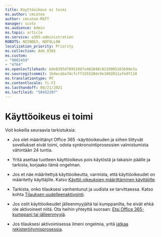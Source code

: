 ```yaml
---
title: Käyttöoikeus ei toimi
ms.author: cmcatee
author: cmcatee-MSFT
manager: scotv
ms.audience: Admin
ms.topic: article
ms.service: o365-administration
ROBOTS: NOINDEX, NOFOLLOW
localization_priority: Priority
ms.collection: Adm_O365
ms.custom:
- "9002459"
- "4764"
ms.openlocfilehash: bde8395d78951087e482848c823d985163b9de3a
ms.sourcegitcommit: 1b4ecaba74cfcff155528dc9e1002011afe0f110
ms.translationtype: MT
ms.contentlocale: fi-FI
ms.lasthandoff: 08/21/2021
ms.locfileid: "58452207"
---
```

# <a name="license-not-working"></a>Käyttöoikeus ei toimi

Voit kokeilla seuraavia tarkistuksia:

- Jos olet määrittänyt Office 365 -käyttöoikeuden ja siihen liittyvät sovellukset eivät toimi, odota synkronointiprosessien valmistumista vähintään 24 tuntia. 

- Yritä asettaa tuotteen käyttöoikeus pois käytöstä ja takaisin päälle ja tarkista, korjaako tämä ongelman. 

- Jos et näe määritettyä käyttöoikeutta, varmista, että käyttöoikeudet on määritetty käyttäjille. Katso [Käyttö oikeuksien määrittäminen käyttäjille](https://docs.microsoft.com/microsoft-365/admin/manage/assign-licenses-to-users?view=o365-worldwide).

- Tarkista, onko tilauksesi vanhentunut ja uudista se tarvittaessa. Katso kohta [Tilauksen uudelleenaktivointi](https://docs.microsoft.com/alchemyinsights/reactivate-your-subscription). 

- Jos ostit käyttöoikeudet jälleenmyyjältä tai kumppanilta, he eivät ehkä ole aktivoineet niitä. Ota heihin yhteyttä suoraan: [Etsi Office 365-kumppani tai jälleenmyyjä](https://docs.microsoft.com//microsoft-365/admin/manage/find-your-partner-or-reseller).

- Jos tilauksesi aktivoimisessa ilmeni ongelmia, yritä [jatkaa rekisteröitymisprosessia](https://go.microsoft.com/fwlink/?linkid=2126800).
